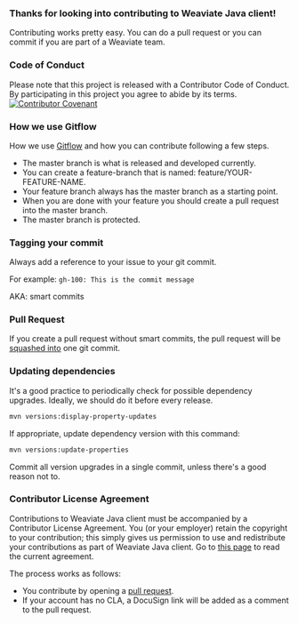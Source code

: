 ### Thanks for looking into contributing to Weaviate Java client!
Contributing works pretty easy. You can do a pull request or you can commit if you are part of a Weaviate team.

### Code of Conduct
Please note that this project is released with a Contributor Code of Conduct. By participating in this project you agree to abide by its terms.
[![Contributor Covenant](https://img.shields.io/badge/Contributor%20Covenant-v2.0%20adopted-ff69b4.svg)](CODE_OF_CONDUCT.md)


### How we use Gitflow
How we use [Gitflow](https://www.atlassian.com/git/tutorials/comparing-workflows/gitflow-workflow) and how you can contribute following a few steps.

- The master branch is what is released and developed currently.
- You can create a feature-branch that is named: feature/YOUR-FEATURE-NAME.
- Your feature branch always has the master branch as a starting point.
- When you are done with your feature you should create a pull request into the master branch.
- The master branch is protected.

### Tagging your commit

Always add a reference to your issue to your git commit.

For example: `gh-100: This is the commit message`

AKA: smart commits

### Pull Request

If you create a pull request without smart commits, the pull request will be [squashed into](https://blog.github.com/2016-04-01-squash-your-commits/) one git commit.

### Updating dependencies

It's a good practice to periodically check for possible dependency upgrades. Ideally, we should do it before every release.

```sh
mvn versions:display-property-updates
```

If appropriate, update dependency version with this command:

```sh
mvn versions:update-properties
```

Commit all version upgrades in a single commit, unless there's a good reason not to.

### Contributor License Agreement

Contributions to Weaviate Java client must be accompanied by a Contributor License Agreement. You (or your employer) retain the copyright to your contribution; this simply gives us permission to use and redistribute your contributions as part of Weaviate Java client. Go to [this page](https://weaviate.io/service/contributor-license-agreement) to read the current agreement.

The process works as follows:

- You contribute by opening a [pull request](#pull-request).
- If your account has no CLA, a DocuSign link will be added as a comment to the pull request.
